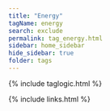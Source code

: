 ```yaml
---
title: "Energy"
tagName: energy
search: exclude
permalink: tag_energy.html
sidebar: home_sidebar
hide_sidebar: true
folder: tags
---
```


{% include taglogic.html %}

{% include links.html %}
